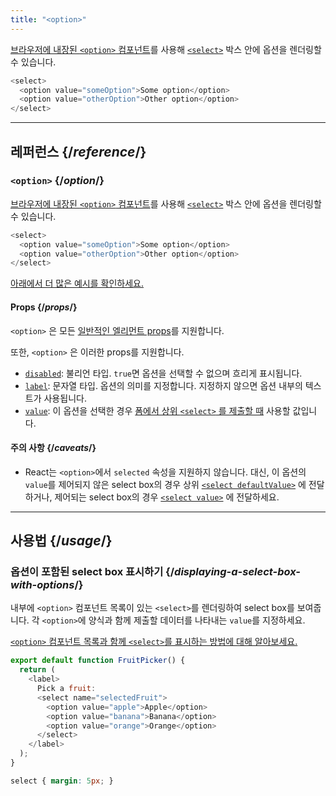 ```yaml
---
title: "<option>"
---
```


<Intro>

[브라우저에 내장된 `<option>` 컴포넌트](https://developer.mozilla.org/ko/docs/Web/HTML/Element/option)를 사용해 [`<select>`](/reference/react-dom/components/select) 박스 안에 옵션을 렌더링할 수 있습니다.

```js
<select>
  <option value="someOption">Some option</option>
  <option value="otherOption">Other option</option>
</select>
```

</Intro>

<InlineToc />

---

## 레퍼런스 {/*reference*/}

### `<option>` {/*option*/}

[브라우저에 내장된 `<option>` 컴포넌트](https://developer.mozilla.org/ko/docs/Web/HTML/Element/option)를 사용해 [`<select>`](/reference/react-dom/components/select) 박스 안에 옵션을 렌더링할 수 있습니다.

```js
<select>
  <option value="someOption">Some option</option>
  <option value="otherOption">Other option</option>
</select>
```

[아래에서 더 많은 예시를 확인하세요.](#usage)

#### Props {/*props*/}

`<option>` 은 모든 [일반적인 엘리먼트 props](/reference/react-dom/components/common#props)를 지원합니다.

또한, `<option>` 은 이러한 props를 지원합니다.

* [`disabled`](https://developer.mozilla.org/ko/docs/Web/HTML/Element/option#disabled): 불리언 타입. `true`면 옵션을 선택할 수 없으며 흐리게 표시됩니다.
* [`label`](https://developer.mozilla.org/ko/docs/Web/HTML/Element/option#label): 문자열 타입. 옵션의 의미를 지정합니다. 지정하지 않으면 옵션 내부의 텍스트가 사용됩니다.
* [`value`](https://developer.mozilla.org/ko/docs/Web/HTML/Element/option#value): 이 옵션을 선택한 경우 [폼에서 상위 `<select>` 를 제출할 때](/reference/react-dom/components/select#reading-the-select-box-value-when-submitting-a-form) 사용할 값입니다.

#### 주의 사항 {/*caveats*/}

* React는 `<option>`에서 `selected` 속성을 지원하지 않습니다. 대신, 이 옵션의 `value`를 제어되지 않은 select box의 경우 상위 [`<select defaultValue>`](/reference/react-dom/components/select#providing-an-initially-selected-option) 에 전달하거나, 제어되는 select box의 경우 [`<select value>`](/reference/react-dom/components/select#controlling-a-select-box-with-a-state-variable) 에 전달하세요.

---

## 사용법 {/*usage*/}

### 옵션이 포함된 select box 표시하기 {/*displaying-a-select-box-with-options*/}

내부에 `<option>` 컴포넌트 목록이 있는 `<select>`를 렌더링하여 select box를 보여줍니다. 각 `<option>`에 양식과 함께 제출할 데이터를 나타내는 `value`를 지정하세요.

[`<option>` 컴포넌트 목록과 함께 `<select>`를 표시하는 방법에 대해 알아보세요.](/reference/react-dom/components/select)

<Sandpack>

```js
export default function FruitPicker() {
  return (
    <label>
      Pick a fruit:
      <select name="selectedFruit">
        <option value="apple">Apple</option>
        <option value="banana">Banana</option>
        <option value="orange">Orange</option>
      </select>
    </label>
  );
}
```

```css
select { margin: 5px; }
```

</Sandpack>

